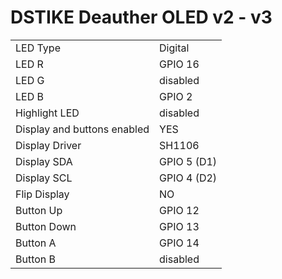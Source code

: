# DSTIKE Deauther OLED v2 - v3

|  |  |
| - | - |
| LED Type | Digital |
| LED R | GPIO 16 |
| LED G | disabled |
| LED B | GPIO 2 |
| Highlight LED | disabled |
| Display and buttons enabled | YES |
| Display Driver | SH1106  |
| Display SDA | GPIO 5 (D1) |
| Display SCL | GPIO 4 (D2) |
| Flip Display | NO |
| Button Up |GPIO 12 |
| Button Down | GPIO 13 |
| Button A | GPIO 14 |
| Button B |disabled |